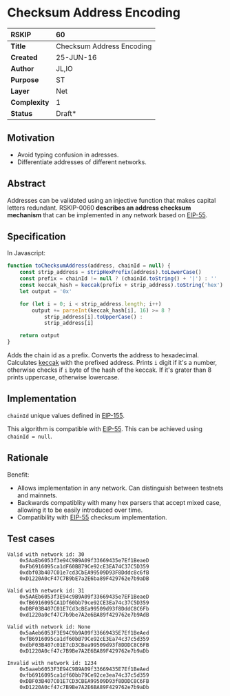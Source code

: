 # Checksum Address Encoding

|RSKIP          |60           |
| :------------ |:-------------|
|**Title**      |Checksum Address Encoding |
|**Created**    |25-JUN-16 |
|**Author**     |JL,IO |
|**Purpose**    |ST |
|**Layer**      |Net |
|**Complexity** |1 |
|**Status**     |Draft* |

## Motivation

- Avoid typing confusion in adresses.
- Differentiate addresses of different networks.

## Abstract

Addresses can be validated using an injective function that makes capital letters redundant.
RSKIP-0060 **describes an address checksum mechanism** that can be implemented in any network based on [EIP-55](https://github.com/ethereum/EIPs/blob/master/EIPS/eip-55.md).

## Specification
In Javascript:
```javascript
function toChecksumAddress(address, chainId = null) {
    const strip_address = stripHexPrefix(address).toLowerCase()
    const prefix = chainId != null ? (chainId.toString() + '|') : ''
    const keccak_hash = keccak(prefix + strip_address).toString('hex')
    let output = '0x'

    for (let i = 0; i < strip_address.length; i++)
        output += parseInt(keccak_hash[i], 16) >= 8 ?
            strip_address[i].toUpperCase() :
            strip_address[i]

    return output
}
```
Adds the chain id as a prefix. Converts the address to hexadecimal. Calculates [keccak](https://csrc.nist.gov/csrc/media/publications/fips/202/final/documents/fips_202_draft.pdf) with the prefixed address. Prints `i` digit if it's a number, otherwise checks if `i` byte of the hash of the keccak. If it's grater than 8 prints uppercase, otherwise lowercase.

## Implementation

`chainId` unique values defined in [EIP-155](https://github.com/ethereum/EIPs/blob/master/EIPS/eip-155.md).

This algorithm is compatible with [EIP-55](https://github.com/ethereum/EIPs/blob/master/EIPS/eip-55.md). This can be achieved using `chainId = null`.

## Rationale
 
Benefit:
- Allows implementation in any network. Can distinguish between testnets and mainnets.
- Backwards compatiblity with many hex parsers that accept mixed case, allowing it to be easily introduced over time.
- Compatibility with [EIP-55](https://github.com/ethereum/EIPs/blob/master/EIPS/eip-55.md) checksum implementation.

## Test cases

```
Valid with network id: 30
    0x5AaEb6053f3e94C9B9A09f33669435e7Ef1BeaeD
    0xFb6916095ca1dF60BB79Ce92cE3EA74C37C5D359
    0xdbf03b407C01e7cd3CbEA99509D93F8Dddc8c6fB
    0xD1220A0cF47C7B9bE7a2E6ba89F429762e7b9aDB

Valid with network id: 31
    0x5AAEb6053f3E94c9B9A09f33669435e7EF1BeaeD
    0xfB6916095CA1Df60bb79ce92CE3Ea74c37C5D359
    0xDBF03B407C01E7Cd3cBEa99509d93f8DddC8C6Fb
    0xd1220a0cf47C7b9be7A2e6BA89f429762e7b9AdB

Valid with network id: None
    0x5aAeb6053F3E94C9b9A09f33669435E7Ef1BeAed
    0xfB6916095ca1df60bB79Ce92cE3Ea74c37c5d359
    0xdbF03B407c01E7cD3CBea99509d93f8DDDC8C6FB
    0xD1220A0cf47c7B9Be7A2E6BA89F429762e7b9aDb

Invalid with network id: 1234
    0x5aaeb6053F3E94C9B9A09f33669435E7Ef1BeAed
    0xfb6916095ca1df60bb79Ce92ce3ea74c37c5d359
    0xDBF03B407C01E7CD3CBEA99509D93f8DDDC8C6FB
    0xD1220A0cf47c7B9Be7A2E6BA89F429762e7b9aDb
```
